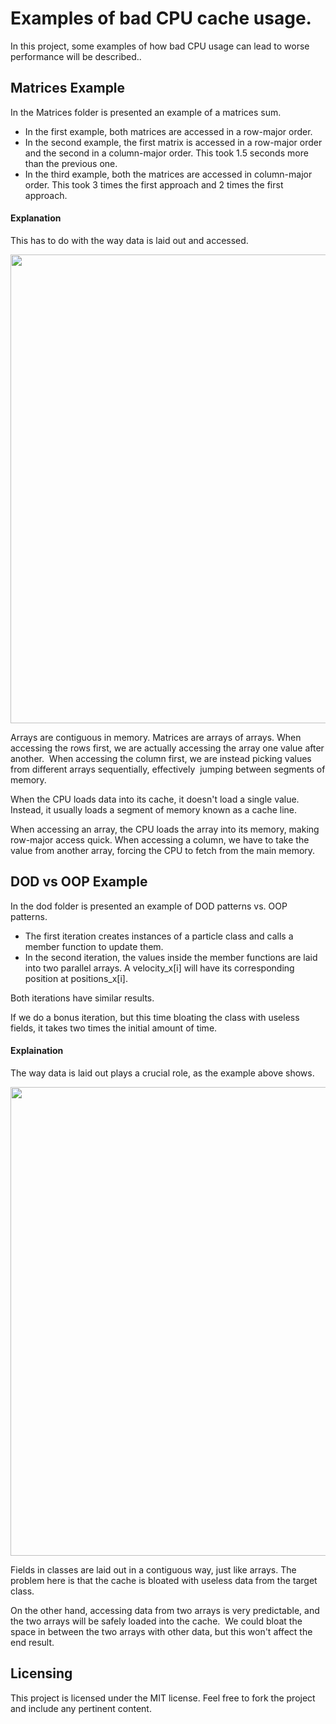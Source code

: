 # Examples of bad CPU cache usage.
In this project, some examples of how bad CPU usage can lead to worse performance will be described..

## Matrices Example
In the Matrices folder is presented an example of a matrices sum. 
- In the first example, both matrices are accessed in a row-major order. 
- In the second example, the first matrix is accessed in a row-major order and the second in a column-major order. This took 1.5 seconds more than the previous one.
- In the third example, both the matrices are accessed in column-major order. This took 3 times the first approach and 2 times the first approach.

#### Explanation 
This has to do with the way data is laid out and accessed.

<img src="https://github.com/ikiwq/cpu_cache_demonstration/assets/110495658/3ddadadf-d96d-4616-bd23-597578bac262" width="750"/>

Arrays are contiguous in memory. Matrices are arrays of arrays. When accessing the rows first, we are actually accessing the array one value after another. 
When accessing the column first, we are instead picking values from different arrays sequentially, effectively 
jumping between segments of memory.

When the CPU loads data into its cache, it doesn't load a single value. Instead, it usually loads a segment of memory known as a cache line.

When accessing an array, the CPU loads the array into its memory, making row-major access quick. When accessing a column, we have to take the value from another array, forcing the CPU to fetch from the main memory.

## DOD vs OOP Example
In the dod folder is presented an example of DOD patterns vs. OOP patterns.
- The first iteration creates instances of a particle class and calls a member function to update them.
- In the second iteration, the values inside the member functions are laid into two parallel arrays. A velocity_x[i] will have its corresponding position at positions_x[i].

Both iterations have similar results.

If we do a bonus iteration, but this time bloating the class with useless fields, it takes two times the initial amount of time.

#### Explaination
The way data is laid out plays a crucial role, as the example above shows.

<img src="https://github.com/ikiwq/cpu_cache_demonstration/assets/110495658/2b8249e7-7f3c-4a1d-9379-5579f6897ffa" width="750"/>

Fields in classes are laid out in a contiguous way, just like arrays. The problem here is that the cache is bloated with useless data from the target class.

On the other hand, accessing data from two arrays is very predictable, and the two arrays will be safely loaded into the cache. 
We could bloat the space in between the two arrays with other data, but this won't affect the end result.

## Licensing
This project is licensed under the MIT license. Feel free to fork the project and include any pertinent content.
